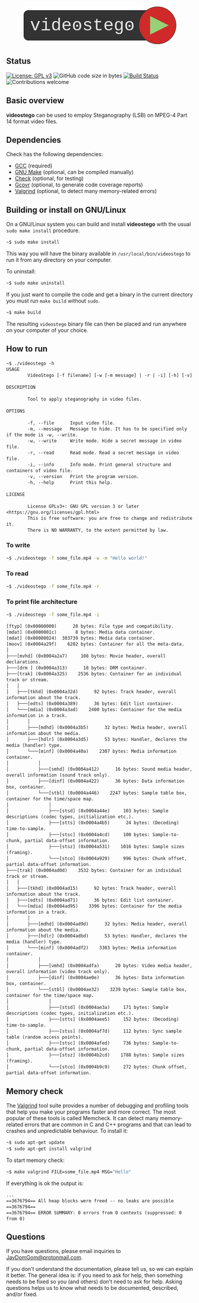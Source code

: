 <p align="center"><img src="https://github.com/JavDomGom/videostego/blob/main/img/videostego_logo.png"></p>

## Status

[![License: GPL v3](https://img.shields.io/badge/License-GPLv3-brightgreen.svg)](https://www.gnu.org/licenses/gpl-3.0)
![GitHub code size in bytes](https://img.shields.io/github/languages/code-size/JavDomGom/videostego)
[![Build Status](https://travis-ci.com/JavDomGom/videostego.svg?branch=main)](https://travis-ci.com/github/JavDomGom/videostego)
![Contributions welcome](https://img.shields.io/badge/contributions-welcome-brightgreen.svg)

## Basic overview

**videostego** can be used to employ Steganography (LSB) on MPEG-4 Part 14 format video files.

## Dependencies

Check has the following dependencies:

- [GCC](https://gcc.gnu.org/install/) (required)
- [GNU Make](https://www.gnu.org/software/make/) (optional, can be compiled manually)
- [Check](https://github.com/libcheck/check) (optional, for testing)
- [Gcovr](https://github.com/gcovr/gcovr) (optional, to generate code coverage reports)
- [Valgrind](https://valgrind.org/docs/manual/quick-start.html) (optional, to detect many memory-related errors)

## Building or install on GNU/Linux

On a GNU/Linux system you can build and install **videostego** with the usual `sudo make install` procedure.

```bash
~$ sudo make install
```

This way you will have the binary available in `/usr/local/bin/videostego` to run it from any directory on your computer.

To uninstall:

```bash
~$ sudo make uninstall
```

If you just want to compile the code and get a binary in the current directory you must run `make build` without `sudo`.

```bash
~$ make build
```

The resulting `videostego` binary file can then be placed and run anywhere on your computer of your choice.

## How to run

```
~$ ./videostego -h
USAGE
        VideoStego [-f filename] [-w [-m message] | -r | -i] [-h] [-v]

DESCRIPTION

        Tool to apply steganography in video files.

OPTIONS

        -f, --file      Input video file.
        -m, --message   Message to hide. It has to be specified only if the mode is -w, --write.
        -w, --write     Write mode. Hide a secret message in video file.
        -r, --read      Read mode. Read a secret message in video file.
        -i, --info      Info mode. Print general structure and containers of video file.
        -v, --version   Print the program version.
        -h, --help      Print this help.

LICENSE

        License GPLv3+: GNU GPL version 3 or later <https://gnu.org/licenses/gpl.html>
        This is free software: you are free to change and redistribute it.
        There is NO WARRANTY, to the extent permitted by law.
```

### To write

```bash
~$ ./videostego -f some_file.mp4 -w -m "Hello world!"
```

### To read

```bash
~$ ./videostego -f some_file.mp4 -r
```

### To print file architecture

```bash
~$ ./videostego -f some_file.mp4 -i
```
```
[ftyp] (0x00000000)      28 bytes: File type and compatibility.
[mdat] (0x0000001c)       8 bytes: Media data container.
[mdat] (0x00000024)  303739 bytes: Media data container.
[moov] (0x0004a29f)    6202 bytes: Container for all the meta-data.
│
├───[mvhd] (0x0004a2a7)     108 bytes: Movie header, overall declarations.
├───[drm ] (0x0004a313)      18 bytes: DRM container.
├───[trak] (0x0004a325)    2536 bytes: Container for an individual track or stream.
│   │
│   ├───[tkhd] (0x0004a32d)      92 bytes: Track header, overall information about the track.
│   ├───[edts] (0x0004a389)      36 bytes: Edit list container.
│   └───[mdia] (0x0004a3ad)    2400 bytes: Container for the media information in a track.
│       │
│       ├───[mdhd] (0x0004a3b5)      32 bytes: Media header, overall information about the media.
│       ├───[hdlr] (0x0004a3d5)      53 bytes: Handler, declares the media (handler) type.
│       └───[minf] (0x0004a40a)    2307 bytes: Media information container.
│           │
│           ├───[smhd] (0x0004a412)      16 bytes: Sound media header, overall information (sound track only).
│           ├───[dinf] (0x0004a422)      36 bytes: Data information box, container.
│           └───[stbl] (0x0004a446)    2247 bytes: Sample table box, container for the time/space map.
│               │
│               ├───[stsd] (0x0004a44e)     103 bytes: Sample descriptions (codec types, initialization etc.).
│               ├───[stts] (0x0004a4b5)      24 bytes: (Decoding) time-to-sample.
│               ├───[stsc] (0x0004a4cd)     100 bytes: Sample-to-chunk, partial data-offset information.
│               ├───[stsz] (0x0004a531)    1016 bytes: Sample sizes (framing).
│               └───[stco] (0x0004a929)     996 bytes: Chunk offset, partial data-offset information.
├───[trak] (0x0004ad0d)    3532 bytes: Container for an individual track or stream.
│   │
│   ├───[tkhd] (0x0004ad15)      92 bytes: Track header, overall information about the track.
│   ├───[edts] (0x0004ad71)      36 bytes: Edit list container.
│   └───[mdia] (0x0004ad95)    3396 bytes: Container for the media information in a track.
│       │
│       ├───[mdhd] (0x0004ad9d)      32 bytes: Media header, overall information about the media.
│       ├───[hdlr] (0x0004adbd)      53 bytes: Handler, declares the media (handler) type.
│       └───[minf] (0x0004adf2)    3303 bytes: Media information container.
│           │
│           ├───[vmhd] (0x0004adfa)      20 bytes: Video media header, overall information (video track only).
│           ├───[dinf] (0x0004ae0e)      36 bytes: Data information box, container.
│           └───[stbl] (0x0004ae32)    3239 bytes: Sample table box, container for the time/space map.
│               │
│               ├───[stsd] (0x0004ae3a)     171 bytes: Sample descriptions (codec types, initialization etc.).
│               ├───[stts] (0x0004aee5)     152 bytes: (Decoding) time-to-sample.
│               ├───[stss] (0x0004af7d)     112 bytes: Sync sample table (random access points).
│               ├───[stsc] (0x0004afed)     736 bytes: Sample-to-chunk, partial data-offset information.
│               ├───[stsz] (0x0004b2cd)    1788 bytes: Sample sizes (framing).
│               └───[stco] (0x0004b9c9)     272 bytes: Chunk offset, partial data-offset information.
```

## Memory check

The [Valgrind](https://valgrind.org/docs/manual/quick-start.html) tool suite provides a number of debugging and profiling tools that help you make your programs faster and more correct. The most popular of these tools is called Memcheck. It can detect many memory-related errors that are common in C and C++ programs and that can lead to crashes and unpredictable behaviour. To install it:

```bash
~$ sudo apt-get update
~$ sudo apt-get install valgrind
```

To start memory check:

```bash
~$ make valgrind FILE=some_file.mp4 MSG="Hello"
```

If everything is ok the output is:

```
...
==3676794== All heap blocks were freed -- no leaks are possible
==3676794== 
==3676794== ERROR SUMMARY: 0 errors from 0 contexts (suppressed: 0 from 0)
```

## Questions

If you have questions, please email inquiries to <JavDomGom@protonmail.com>.

If you don't understand the documentation, please tell us, so we can explain it
better. The general idea is: if you need to ask for help, then something needs
to be fixed so you (and others) don't need to ask for help. Asking questions
helps us to know what needs to be documented, described, and/or fixed.

